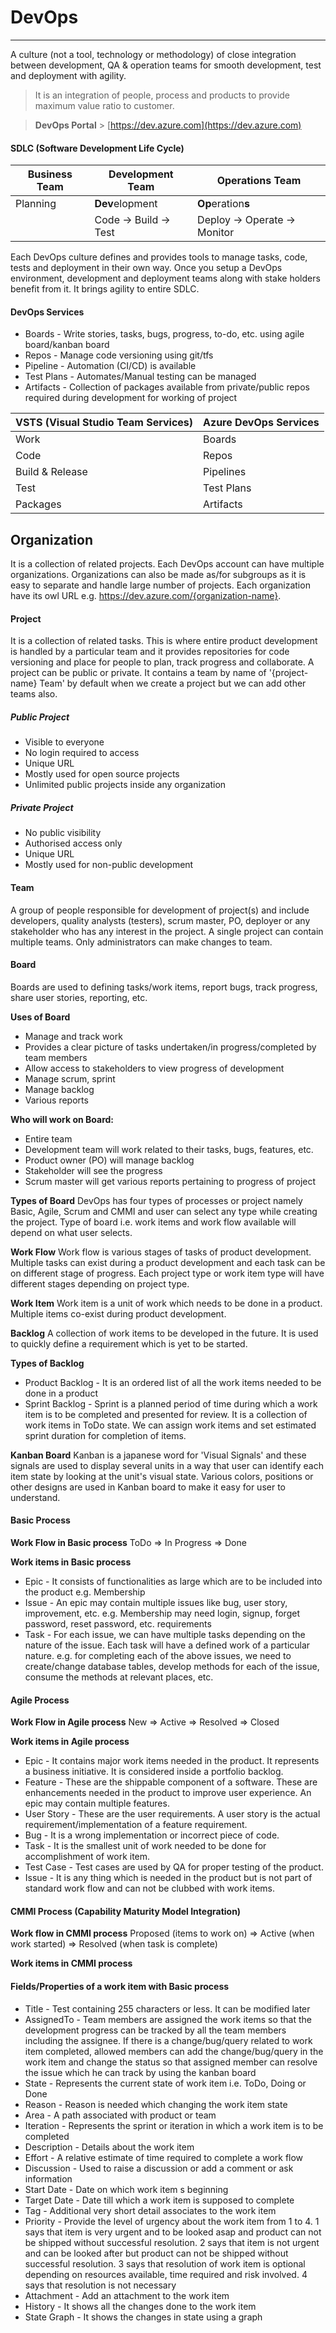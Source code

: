 # DevOps

---

A culture (not a tool, technology or methodology) of close integration between development, QA & operation teams for smooth development, test and deployment with agility.

> It is an integration of people, process and products to provide maximum value ratio to customer.

> **DevOps Portal** > [https://dev.azure.com](https://dev.azure.com)

#### SDLC (Software Development Life Cycle)

| Business Team | Development Team      | Operations Team              |
| ------------- | --------------------- | ---------------------------- |
| Planning      | **Dev**elopment       | **Op**eration**s**           |
|               | Code -> Build -> Test | Deploy -> Operate -> Monitor |

Each DevOps culture defines and provides tools to manage tasks, code, tests and deployment in their own way. Once you setup a DevOps environment, development and deployment teams along with stake holders benefit from it. It brings agility to entire SDLC.

#### DevOps Services

- Boards - Write stories, tasks, bugs, progress, to-do, etc. using agile board/kanban board
- Repos - Manage code versioning using git/tfs
- Pipeline - Automation (CI/CD) is available
- Test Plans - Automates/Manual testing can be managed
- Artifacts - Collection of packages available from private/public repos required during development for working of project

| VSTS (Visual Studio Team Services) | Azure DevOps Services |
| ---------------------------------- | --------------------- |
| Work                               | Boards                |
| Code                               | Repos                 |
| Build & Release                    | Pipelines             |
| Test                               | Test Plans            |
| Packages                           | Artifacts             |

## Organization

It is a collection of related projects. Each DevOps account can have multiple organizations. Organizations can also be made as/for subgroups as it is easy to separate and handle large number of projects. Each organization have its owl URL e.g. https://dev.azure.com/{organization-name}.

#### Project

It is a collection of related tasks. This is where entire product development is handled by a particular team and it provides repositories for code versioning and place for people to plan, track progress and collaborate. A project can be public or private. It contains a team by name of '{project-name} Team' by default when we create a project but we can add other teams also.

##### Public Project

- Visible to everyone
- No login required to access
- Unique URL
- Mostly used for open source projects
- Unlimited public projects inside any organization

##### Private Project

- No public visibility
- Authorised access only
- Unique URL
- Mostly used for non-public development

#### Team

A group of people responsible for development of project(s) and include developers, quality analysts (testers), scrum master, PO, deployer or any stakeholder who has any interest in the project. A single project can contain multiple teams. Only administrators can make changes to team.

#### Board

Boards are used to defining tasks/work items, report bugs, track progress, share user stories, reporting, etc.

**Uses of Board**

- Manage and track work
- Provides a clear picture of tasks undertaken/in progress/completed by team members
- Allow access to stakeholders to view progress of development
- Manage scrum, sprint
- Manage backlog
- Various reports

**Who will work on Board:**

- Entire team
- Development team will work related to their tasks, bugs, features, etc.
- Product owner (PO) will manage backlog
- Stakeholder will see the progress
- Scrum master will get various reports pertaining to progress of project

**Types of Board**
DevOps has four types of processes or project namely Basic, Agile, Scrum and CMMI and user can select any type while creating the project. Type of board i.e. work items and work flow available will depend on what user selects.

**Work Flow**
Work flow is various stages of tasks of product development. Multiple tasks can exist during a product development and each task can be on different stage of progress. Each project type or work item type will have different stages depending on project type.

**Work Item**
Work item is a unit of work which needs to be done in a product. Multiple items co-exist during product development.

**Backlog**
A collection of work items to be developed in the future. It is used to quickly define a requirement which is yet to be started.

**Types of Backlog**

- Product Backlog - It is an ordered list of all the work items needed to be done in a product
- Sprint Backlog - Sprint is a planned period of time during which a work item is to be completed and presented for review. It is a collection of work items in ToDo state. We can assign work items and set estimated sprint duration for completion of items.

**Kanban Board**
Kanban is a japanese word for 'Visual Signals' and these signals are used to display several units in a way that user can identify each item state by looking at the unit's visual state. Various colors, positions or other designs are used in Kanban board to make it easy for user to understand.

#### Basic Process

**Work Flow in Basic process**
ToDo => In Progress => Done

**Work items in Basic process**

- Epic - It consists of functionalities as large which are to be included into the product e.g. Membership
- Issue - An epic may contain multiple issues like bug, user story, improvement, etc. e.g. Membership may need login, signup, forget password, reset password, etc. requirements
- Task - For each issue, we can have multiple tasks depending on the nature of the issue. Each task will have a defined work of a particular nature. e.g. for completing each of the above issues, we need to create/change database tables, develop methods for each of the issue, consume the methods at relevant places, etc.

#### Agile Process

**Work Flow in Agile process**
New => Active => Resolved => Closed

**Work items in Agile process**

- Epic - It contains major work items needed in the product. It represents a business initiative. It is considered inside a portfolio backlog.
- Feature - These are the shippable component of a software. These are enhancements needed in the product to improve user experience. An epic may contain multiple features.
- User Story - These are the user requirements. A user story is the actual requirement/implementation of a feature requirement.
- Bug - It is a wrong implementation or incorrect piece of code.
- Task - It is the smallest unit of work needed to be done for accomplishment of work item.
- Test Case - Test cases are used by QA for proper testing of the product.
- Issue - It is any thing which is needed in the product but is not part of standard work flow and can not be clubbed with work items.

#### CMMI Process (Capability Maturity Model Integration)

**Work flow in CMMI process**
Proposed (items to work on) => Active (when work started) => Resolved (when task is complete)

**Work items in CMMI process**

#### Fields/Properties of a work item with Basic process

- Title - Test containing 255 characters or less. It can be modified later
- AssignedTo - Team members are assigned the work items so that the development progress can be tracked by all the team members including the assignee. If there is a change/bug/query related to work item completed, allowed members can add the change/bug/query in the work item and change the status so that assigned member can resolve the issue which he can track by using the kanban board
- State - Represents the current state of work item i.e. ToDo, Doing or Done
- Reason - Reason is needed which changing the work item state
- Area - A path associated with product or team
- Iteration - Represents the sprint or iteration in which a work item is to be completed
- Description - Details about the work item
- Effort - A relative estimate of time required to complete a work flow
- Discussion - Used to raise a discussion or add a comment or ask information
- Start Date - Date on which work item s beginning
- Target Date - Date till which a work item is supposed to complete
- Tag - Additional very short detail associates to the work item
- Priority - Provide the level of urgency about the work item from 1 to 4. 1 says that item is very urgent and to be looked asap and product can not be shipped without successful resolution. 2 says that item is not urgent and can be looked after but product can not be shipped without successful resolution. 3 says that resolution of work item is optional depending on resources available, time required and risk involved. 4 says that resolution is not necessary
- Attachment - Add an attachment to the work item
- History - It shows all the changes done to the work item
- State Graph - It shows the changes in state using a graph
